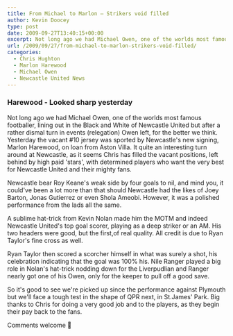 ```yaml
---
title: From Michael to Marlon – Strikers void filled
author: Kevin Doocey
type: post
date: 2009-09-27T13:40:15+00:00
excerpt: Not long ago we had Michael Owen, one of the worlds most famous footballer, lining out in the Black and White of..
url: /2009/09/27/from-michael-to-marlon-strikers-void-filled/
categories:
  - Chris Hughton
  - Marlon Harewood
  - Michael Owen
  - Newcastle United News
---
```


### Harewood - Looked sharp yesterday

Not long ago we had Michael Owen, one of the worlds most famous footballer, lining out in the Black and White of Newcastle United but after a rather dismal turn in events (relegation) Owen left, for the better we think. Yesterday the vacant #10 jersey was sported by Newcastle's new signing, Marlon Harewood, on loan from Aston Villa. It quite an interesting turn around at  Newcastle, as it seems Chris has filled the vacant positions, left behind by high paid 'stars', with determined players who want the very best for Newcastle United and their mighty fans.

Newcastle bear Roy Keane's weak side by four goals to nil, and mind you, it could've been a lot more than that should Newcastle had the likes of Joey Barton, Jonas Gutierrez or even Shola Ameobi. However, it was a polished performance from the lads all the same.

A sublime hat-trick from Kevin Nolan made him the MOTM and indeed Newcastle United's top goal scorer, playing as a deep striker or an AM. His two headers were good, but the first,of real quality. All credit is due to Ryan Taylor's fine cross as well.

Ryan Taylor then scored a scorcher himself in what was surely a shot, his celebration indicating that the goal was 100% his. Nile Ranger played a big role in Nolan's hat-trick nodding down for the Liverpudlian and Ranger nearly got one of his Owen, only for the keeper to pull off a good save.

So it's good to see we're picked up since the performance against Plymouth but we'll face a tough test in the shape of QPR next, in St.James' Park. Big thanks to Chris for doing a very good job and to the players, as they begin their pay back to the fans.

Comments welcome 🙂
